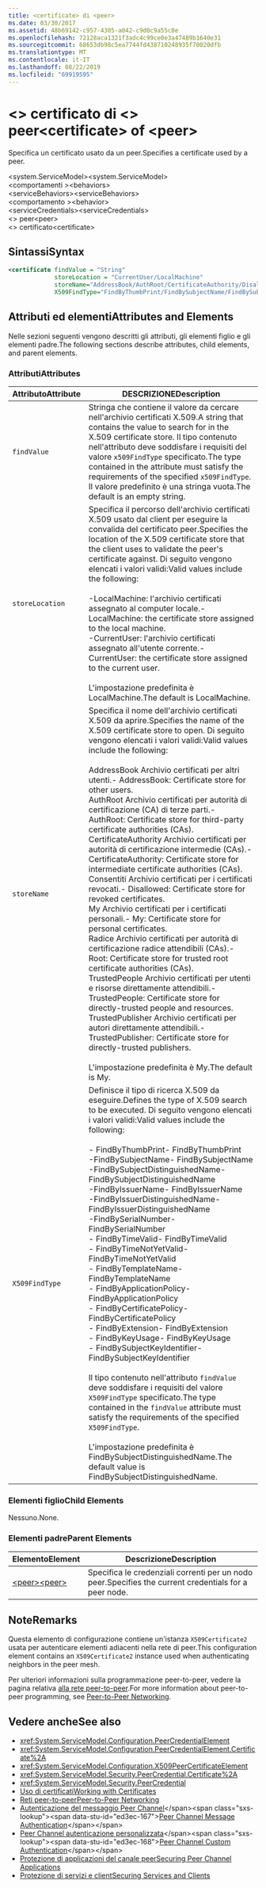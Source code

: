 ```yaml
---
title: <certificate> di <peer>
ms.date: 03/30/2017
ms.assetid: 48b69142-c957-4305-a042-c9d0c9a55c0e
ms.openlocfilehash: 72128aca1321f3adc4c99ce0e3a47489b1640e31
ms.sourcegitcommit: 68653db98c5ea7744fd438710248935f70020dfb
ms.translationtype: MT
ms.contentlocale: it-IT
ms.lasthandoff: 08/22/2019
ms.locfileid: "69919595"
---
```

# <a name="certificate-of-peer"></a><span data-ttu-id="ed3ec-102">\<> certificato di \<> peer</span><span class="sxs-lookup"><span data-stu-id="ed3ec-102">\<certificate> of \<peer></span></span>
<span data-ttu-id="ed3ec-103">Specifica un certificato usato da un peer.</span><span class="sxs-lookup"><span data-stu-id="ed3ec-103">Specifies a certificate used by a peer.</span></span>  
  
 <span data-ttu-id="ed3ec-104">\<system.ServiceModel></span><span class="sxs-lookup"><span data-stu-id="ed3ec-104">\<system.ServiceModel></span></span>  
<span data-ttu-id="ed3ec-105">\<comportamenti ></span><span class="sxs-lookup"><span data-stu-id="ed3ec-105">\<behaviors></span></span>  
<span data-ttu-id="ed3ec-106">\<serviceBehaviors></span><span class="sxs-lookup"><span data-stu-id="ed3ec-106">\<serviceBehaviors></span></span>  
<span data-ttu-id="ed3ec-107">\<comportamento ></span><span class="sxs-lookup"><span data-stu-id="ed3ec-107">\<behavior></span></span>  
<span data-ttu-id="ed3ec-108">\<serviceCredentials></span><span class="sxs-lookup"><span data-stu-id="ed3ec-108">\<serviceCredentials></span></span>  
<span data-ttu-id="ed3ec-109">\<> peer</span><span class="sxs-lookup"><span data-stu-id="ed3ec-109">\<peer></span></span>  
<span data-ttu-id="ed3ec-110">\<> certificato</span><span class="sxs-lookup"><span data-stu-id="ed3ec-110">\<certificate></span></span>  
  
## <a name="syntax"></a><span data-ttu-id="ed3ec-111">Sintassi</span><span class="sxs-lookup"><span data-stu-id="ed3ec-111">Syntax</span></span>  
  
```xml  
<certificate findValue = "String"
             storeLocation = "CurrentUser/LocalMachine"
             storeName="AddressBook/AuthRoot/CertificateAuthority/Disallowed/My/Root/TrustedPeople/TrustedPublisher"
             X509FindType="FindByThumbPrint/FindBySubjectName/FindBySubjectDistinguishedName/FindByIssuerName/FindByIssuerDistinguishedName/FindBySerialNumber/FindByTimeValid/FindByTimeNotYetValid/FindByTemplateName/FindByApplicationPolicy/FindByCertificatePolicy/FindByExtension/FindByKeyUsage/FindBySubjectKeyIdentifier" />
```  
  
## <a name="attributes-and-elements"></a><span data-ttu-id="ed3ec-112">Attributi ed elementi</span><span class="sxs-lookup"><span data-stu-id="ed3ec-112">Attributes and Elements</span></span>  
 <span data-ttu-id="ed3ec-113">Nelle sezioni seguenti vengono descritti gli attributi, gli elementi figlio e gli elementi padre.</span><span class="sxs-lookup"><span data-stu-id="ed3ec-113">The following sections describe attributes, child elements, and parent elements.</span></span>  
  
### <a name="attributes"></a><span data-ttu-id="ed3ec-114">Attributi</span><span class="sxs-lookup"><span data-stu-id="ed3ec-114">Attributes</span></span>  
  
|<span data-ttu-id="ed3ec-115">Attributo</span><span class="sxs-lookup"><span data-stu-id="ed3ec-115">Attribute</span></span>|<span data-ttu-id="ed3ec-116">DESCRIZIONE</span><span class="sxs-lookup"><span data-stu-id="ed3ec-116">Description</span></span>|  
|---------------|-----------------|  
|`findValue`|<span data-ttu-id="ed3ec-117">Stringa che contiene il valore da cercare nell'archivio certificati X.509.</span><span class="sxs-lookup"><span data-stu-id="ed3ec-117">A string that contains the value to search for in the X.509 certificate store.</span></span> <span data-ttu-id="ed3ec-118">Il tipo contenuto nell'attributo deve soddisfare i requisiti del valore `x509FindType` specificato.</span><span class="sxs-lookup"><span data-stu-id="ed3ec-118">The type contained in the attribute must satisfy the requirements of the specified `x509FindType`.</span></span> <span data-ttu-id="ed3ec-119">Il valore predefinito è una stringa vuota.</span><span class="sxs-lookup"><span data-stu-id="ed3ec-119">The default is an empty string.</span></span>|  
|`storeLocation`|<span data-ttu-id="ed3ec-120">Specifica il percorso dell'archivio certificati X.509 usato dal client per eseguire la convalida del certificato peer.</span><span class="sxs-lookup"><span data-stu-id="ed3ec-120">Specifies the location of the X.509 certificate store that the client uses to validate the peer's certificate against.</span></span> <span data-ttu-id="ed3ec-121">Di seguito vengono elencati i valori validi:</span><span class="sxs-lookup"><span data-stu-id="ed3ec-121">Valid values include the following:</span></span><br /><br /> <span data-ttu-id="ed3ec-122">-LocalMachine: l'archivio certificati assegnato al computer locale.</span><span class="sxs-lookup"><span data-stu-id="ed3ec-122">-   LocalMachine: the certificate store assigned to the local machine.</span></span><br /><span data-ttu-id="ed3ec-123">-CurrentUser: l'archivio certificati assegnato all'utente corrente.</span><span class="sxs-lookup"><span data-stu-id="ed3ec-123">-   CurrentUser: the certificate store assigned to the current user.</span></span><br /><br /> <span data-ttu-id="ed3ec-124">L'impostazione predefinita è LocalMachine.</span><span class="sxs-lookup"><span data-stu-id="ed3ec-124">The default is LocalMachine.</span></span>|  
|`storeName`|<span data-ttu-id="ed3ec-125">Specifica il nome dell'archivio certificati X.509 da aprire.</span><span class="sxs-lookup"><span data-stu-id="ed3ec-125">Specifies the name of the X.509 certificate store to open.</span></span> <span data-ttu-id="ed3ec-126">Di seguito vengono elencati i valori validi:</span><span class="sxs-lookup"><span data-stu-id="ed3ec-126">Valid values include the following:</span></span><br /><br /> <span data-ttu-id="ed3ec-127">AddressBook Archivio certificati per altri utenti.</span><span class="sxs-lookup"><span data-stu-id="ed3ec-127">-   AddressBook: Certificate store for other users.</span></span><br /><span data-ttu-id="ed3ec-128">AuthRoot Archivio certificati per autorità di certificazione (CA) di terze parti.</span><span class="sxs-lookup"><span data-stu-id="ed3ec-128">-   AuthRoot: Certificate store for third-party certificate authorities (CAs).</span></span><br /><span data-ttu-id="ed3ec-129">CertificateAuthority Archivio certificati per autorità di certificazione intermedie (CAs).</span><span class="sxs-lookup"><span data-stu-id="ed3ec-129">-   CertificateAuthority: Certificate store for intermediate certificate authorities (CAs).</span></span><br /><span data-ttu-id="ed3ec-130">Consentiti Archivio certificati per i certificati revocati.</span><span class="sxs-lookup"><span data-stu-id="ed3ec-130">-   Disallowed: Certificate store for revoked certificates.</span></span><br /><span data-ttu-id="ed3ec-131">My Archivio certificati per i certificati personali.</span><span class="sxs-lookup"><span data-stu-id="ed3ec-131">-   My: Certificate store for personal certificates.</span></span><br /><span data-ttu-id="ed3ec-132">Radice Archivio certificati per autorità di certificazione radice attendibili (CAs).</span><span class="sxs-lookup"><span data-stu-id="ed3ec-132">-   Root: Certificate store for trusted root certificate authorities (CAs).</span></span><br /><span data-ttu-id="ed3ec-133">TrustedPeople Archivio certificati per utenti e risorse direttamente attendibili.</span><span class="sxs-lookup"><span data-stu-id="ed3ec-133">-   TrustedPeople: Certificate store for directly-trusted people and resources.</span></span><br /><span data-ttu-id="ed3ec-134">TrustedPublisher Archivio certificati per autori direttamente attendibili.</span><span class="sxs-lookup"><span data-stu-id="ed3ec-134">-   TrustedPublisher: Certificate store for directly-trusted publishers.</span></span><br /><br /> <span data-ttu-id="ed3ec-135">L'impostazione predefinita è My.</span><span class="sxs-lookup"><span data-stu-id="ed3ec-135">The default is My.</span></span>|  
|`X509FindType`|<span data-ttu-id="ed3ec-136">Definisce il tipo di ricerca X.509 da eseguire.</span><span class="sxs-lookup"><span data-stu-id="ed3ec-136">Defines the type of X.509 search to be executed.</span></span> <span data-ttu-id="ed3ec-137">Di seguito vengono elencati i valori validi:</span><span class="sxs-lookup"><span data-stu-id="ed3ec-137">Valid values include the following:</span></span><br /><br /> <span data-ttu-id="ed3ec-138">-   FindByThumbPrint</span><span class="sxs-lookup"><span data-stu-id="ed3ec-138">-   FindByThumbPrint</span></span><br /><span data-ttu-id="ed3ec-139">-FindBySubjectName</span><span class="sxs-lookup"><span data-stu-id="ed3ec-139">-   FindBySubjectName</span></span><br /><span data-ttu-id="ed3ec-140">-FindBySubjectDistinguishedName</span><span class="sxs-lookup"><span data-stu-id="ed3ec-140">-   FindBySubjectDistinguishedName</span></span><br /><span data-ttu-id="ed3ec-141">-FindByIssuerName</span><span class="sxs-lookup"><span data-stu-id="ed3ec-141">-   FindByIssuerName</span></span><br /><span data-ttu-id="ed3ec-142">-FindByIssuerDistinguishedName</span><span class="sxs-lookup"><span data-stu-id="ed3ec-142">-   FindByIssuerDistinguishedName</span></span><br /><span data-ttu-id="ed3ec-143">-FindBySerialNumber</span><span class="sxs-lookup"><span data-stu-id="ed3ec-143">-   FindBySerialNumber</span></span><br /><span data-ttu-id="ed3ec-144">-   FindByTimeValid</span><span class="sxs-lookup"><span data-stu-id="ed3ec-144">-   FindByTimeValid</span></span><br /><span data-ttu-id="ed3ec-145">-   FindByTimeNotYetValid</span><span class="sxs-lookup"><span data-stu-id="ed3ec-145">-   FindByTimeNotYetValid</span></span><br /><span data-ttu-id="ed3ec-146">-   FindByTemplateName</span><span class="sxs-lookup"><span data-stu-id="ed3ec-146">-   FindByTemplateName</span></span><br /><span data-ttu-id="ed3ec-147">- FindByApplicationPolicy</span><span class="sxs-lookup"><span data-stu-id="ed3ec-147">-   FindByApplicationPolicy</span></span><br /><span data-ttu-id="ed3ec-148">-   FindByCertificatePolicy</span><span class="sxs-lookup"><span data-stu-id="ed3ec-148">-   FindByCertificatePolicy</span></span><br /><span data-ttu-id="ed3ec-149">-   FindByExtension</span><span class="sxs-lookup"><span data-stu-id="ed3ec-149">-   FindByExtension</span></span><br /><span data-ttu-id="ed3ec-150">-   FindByKeyUsage</span><span class="sxs-lookup"><span data-stu-id="ed3ec-150">-   FindByKeyUsage</span></span><br /><span data-ttu-id="ed3ec-151">-   FindBySubjectKeyIdentifier</span><span class="sxs-lookup"><span data-stu-id="ed3ec-151">-   FindBySubjectKeyIdentifier</span></span><br /><br /> <span data-ttu-id="ed3ec-152">Il tipo contenuto nell'attributo `findValue` deve soddisfare i requisiti del valore `X509FindType` specificato.</span><span class="sxs-lookup"><span data-stu-id="ed3ec-152">The type contained in the `findValue` attribute must satisfy the requirements of the specified `X509FindType`.</span></span><br /><br /> <span data-ttu-id="ed3ec-153">L'impostazione predefinita è FindBySubjectDistinguishedName.</span><span class="sxs-lookup"><span data-stu-id="ed3ec-153">The default value is FindBySubjectDistinguishedName.</span></span>|  
  
### <a name="child-elements"></a><span data-ttu-id="ed3ec-154">Elementi figlio</span><span class="sxs-lookup"><span data-stu-id="ed3ec-154">Child Elements</span></span>  
 <span data-ttu-id="ed3ec-155">Nessuno.</span><span class="sxs-lookup"><span data-stu-id="ed3ec-155">None.</span></span>  
  
### <a name="parent-elements"></a><span data-ttu-id="ed3ec-156">Elementi padre</span><span class="sxs-lookup"><span data-stu-id="ed3ec-156">Parent Elements</span></span>  
  
|<span data-ttu-id="ed3ec-157">Elemento</span><span class="sxs-lookup"><span data-stu-id="ed3ec-157">Element</span></span>|<span data-ttu-id="ed3ec-158">Descrizione</span><span class="sxs-lookup"><span data-stu-id="ed3ec-158">Description</span></span>|  
|-------------|-----------------|  
|[<span data-ttu-id="ed3ec-159">\<peer></span><span class="sxs-lookup"><span data-stu-id="ed3ec-159">\<peer></span></span>](peer-of-servicecredentials.md)|<span data-ttu-id="ed3ec-160">Specifica le credenziali correnti per un nodo peer.</span><span class="sxs-lookup"><span data-stu-id="ed3ec-160">Specifies the current credentials for a peer node.</span></span>|  
  
## <a name="remarks"></a><span data-ttu-id="ed3ec-161">Note</span><span class="sxs-lookup"><span data-stu-id="ed3ec-161">Remarks</span></span>  
 <span data-ttu-id="ed3ec-162">Questa elemento di configurazione contiene un'istanza `X509Certificate2` usata per autenticare elementi adiacenti nella rete di peer.</span><span class="sxs-lookup"><span data-stu-id="ed3ec-162">This configuration element contains an `X509Certificate2` instance used when authenticating neighbors in the peer mesh.</span></span>  
  
 <span data-ttu-id="ed3ec-163">Per ulteriori informazioni sulla programmazione peer-to-peer, vedere la pagina relativa [alla rete peer-to-peer](../../../wcf/feature-details/peer-to-peer-networking.md).</span><span class="sxs-lookup"><span data-stu-id="ed3ec-163">For more information about peer-to-peer programming, see [Peer-to-Peer Networking](../../../wcf/feature-details/peer-to-peer-networking.md).</span></span>  
  
## <a name="see-also"></a><span data-ttu-id="ed3ec-164">Vedere anche</span><span class="sxs-lookup"><span data-stu-id="ed3ec-164">See also</span></span>

- <xref:System.ServiceModel.Configuration.PeerCredentialElement>
- <xref:System.ServiceModel.Configuration.PeerCredentialElement.Certificate%2A>
- <xref:System.ServiceModel.Configuration.X509PeerCertificateElement>
- <xref:System.ServiceModel.Security.PeerCredential.Certificate%2A>
- <xref:System.ServiceModel.Security.PeerCredential>
- [<span data-ttu-id="ed3ec-165">Uso di certificati</span><span class="sxs-lookup"><span data-stu-id="ed3ec-165">Working with Certificates</span></span>](../../../wcf/feature-details/working-with-certificates.md)
- [<span data-ttu-id="ed3ec-166">Reti peer-to-peer</span><span class="sxs-lookup"><span data-stu-id="ed3ec-166">Peer-to-Peer Networking</span></span>](../../../wcf/feature-details/peer-to-peer-networking.md)
- <span data-ttu-id="ed3ec-167">[Autenticazione del messaggio Peer Channel](https://docs.microsoft.com/previous-versions/dotnet/netframework-3.5/aa967730(v=vs.90))</span><span class="sxs-lookup"><span data-stu-id="ed3ec-167">[Peer Channel Message Authentication](https://docs.microsoft.com/previous-versions/dotnet/netframework-3.5/aa967730(v=vs.90))</span></span>
- <span data-ttu-id="ed3ec-168">[Peer Channel autenticazione personalizzata](https://docs.microsoft.com/previous-versions/dotnet/netframework-3.5/ms751447(v=vs.90))</span><span class="sxs-lookup"><span data-stu-id="ed3ec-168">[Peer Channel Custom Authentication](https://docs.microsoft.com/previous-versions/dotnet/netframework-3.5/ms751447(v=vs.90))</span></span>
- [<span data-ttu-id="ed3ec-169">Protezione di applicazioni del canale peer</span><span class="sxs-lookup"><span data-stu-id="ed3ec-169">Securing Peer Channel Applications</span></span>](../../../wcf/feature-details/securing-peer-channel-applications.md)
- [<span data-ttu-id="ed3ec-170">Protezione di servizi e client</span><span class="sxs-lookup"><span data-stu-id="ed3ec-170">Securing Services and Clients</span></span>](../../../wcf/feature-details/securing-services-and-clients.md)
